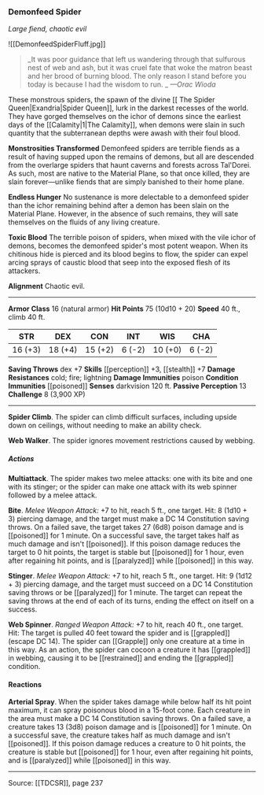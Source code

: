 ### Demonfeed Spider
_Large fiend, chaotic evil_

![[DemonfeedSpiderFluff.jpg]]

> _It was poor guidance that left us wandering through that sulfurous nest of web and ash, but it was cruel fate that woke the matron beast and her brood of burning blood. The only reason I stand before you today is because I had the wisdom to run.
_
> _—Orac Wioda_

These monstrous spiders, the spawn of the divine [[ The Spider Queen|Exandria|Spider Queen]], lurk in the darkest recesses of the world. They have gorged themselves on the ichor of demons since the earliest days of the [[Calamity|1|The Calamity]], when demons were slain in such quantity that the subterranean depths were awash with their foul blood.

**Monstrosities Transformed** Demonfeed spiders are terrible fiends as a result of having supped upon the remains of demons, but all are descended from the overlarge spiders that haunt caverns and forests across Tal'Dorei. As such, most are native to the Material Plane, so that once killed, they are slain forever—unlike fiends that are simply banished to their home plane.


**Endless Hunger** No sustenance is more delectable to a demonfeed spider than the ichor remaining behind after a demon has been slain on the Material Plane. However, in the absence of such remains, they will sate themselves on the fluids of any living creature.


**Toxic Blood** The terrible poison of spiders, when mixed with the vile ichor of demons, becomes the demonfeed spider's most potent weapon. When its chitinous hide is pierced and its blood begins to flow, the spider can expel arcing sprays of caustic blood that seep into the exposed flesh of its attackers.


**Alignment** Chaotic evil.






---

**Armor Class** 16 (natural armor)
**Hit Points** 75 (10d10 + 20)
**Speed** 40 ft., climb 40 ft.

| STR     | DEX     | CON     | INT     | WIS     | CHA     |
|---------|---------|---------|---------|---------|---------|
| 16 (+3) | 18 (+4) | 15 (+2) | 6 (-2) | 10 (+0) | 6 (-2) |

**Saving Throws** dex +7
**Skills** [[perception]] +3, [[stealth]] +7
**Damage Resistances** cold; fire; lightning
**Damage Immunities** poison
**Condition Immunities** [[poisoned]]
**Senses** darkvision 120 ft.
**Passive Perception** 13
**Challenge** 8 (3,900 XP)

---

**Spider Climb**. The spider can climb difficult surfaces, including upside down on ceilings, without needing to make an ability check.

**Web Walker**. The spider ignores movement restrictions caused by webbing.

##### Actions
**Multiattack**. The spider makes two melee attacks: one with its bite and one with its stinger; or the spider can make one attack with its web spinner followed by a melee attack.

**Bite**. _Melee Weapon Attack:_ +7 to hit, reach 5 ft., one target. Hit: 8 (1d10 + 3) piercing damage, and the target must make a DC 14 Constitution saving throws. On a failed save, the target takes 27 (6d8) poison damage and is [[poisoned]] for 1 minute. On a successful save, the target takes half as much damage and isn't [[poisoned]]. If this poison damage reduces the target to 0 hit points, the target is stable but [[poisoned]] for 1 hour, even after regaining hit points, and is [[paralyzed]] while [[poisoned]] in this way.

**Stinger**. _Melee Weapon Attack:_ +7 to hit, reach 5 ft., one target. Hit: 9 (1d12 + 3) piercing damage, and the target must succeed on a DC 14 Constitution saving throws or be [[paralyzed]] for 1 minute. The target can repeat the saving throws at the end of each of its turns, ending the effect on itself on a success.

**Web Spinner**. _Ranged Weapon Attack:_ +7 to hit, reach 40 ft., one target. Hit:  The target is pulled 40 feet toward the spider and is [[grappled]] (escape DC 14). The spider can [[Grapple]] only one creature at a time in this way. As an action, the spider can cocoon a creature it has [[grappled]] in webbing, causing it to be [[restrained]] and ending the [[grappled]] condition.

#### Reactions
**Arterial Spray**. When the spider takes damage while below half its hit point maximum, it can spray poisonous blood in a 15-foot cone. Each creature in the area must make a DC 14 Constitution saving throws. On a failed save, a creature takes 13 (3d8) poison damage and is [[poisoned]] for 1 minute. On a successful save, the creature takes half as much damage and isn't [[poisoned]]. If this poison damage reduces a creature to 0 hit points, the creature is stable but [[poisoned]] for 1 hour, even after regaining hit points, and is [[paralyzed]] while [[poisoned]] in this way.


---

Source: [[TDCSR]], page 237